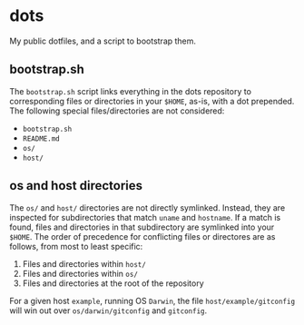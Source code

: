 dots
====

My public dotfiles, and a script to bootstrap them.

bootstrap.sh
------------

The `bootstrap.sh` script links everything in the dots repository to corresponding files or directories in your `$HOME`, as-is, with a dot prepended. The following special files/directories are not considered:

* `bootstrap.sh`
* `README.md`
* `os/`
* `host/`

os and host directories
-----------------------

The `os/` and `host/` directories are not directly symlinked. Instead, they are inspected for subdirectories that match `uname` and `hostname`. If a match is found, files and directories in that subdirectory are symlinked into your `$HOME`. The order of precedence for conflicting files or directores are as follows, from most to least specific:

1. Files and directories within `host/`
1. Files and directories within `os/`
1. Files and directories at the root of the repository

For a given host `example`, running OS `Darwin`, the file `host/example/gitconfig` will win out over `os/darwin/gitconfig` and `gitconfig`.


